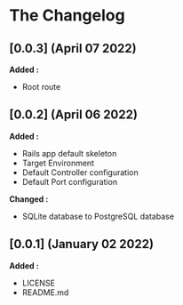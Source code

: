 # The Changelog

## [0.0.3] (April 07 2022)

**Added :**

- Root route

## [0.0.2] (April 06 2022)

**Added :**

- Rails app default skeleton
- Target Environment
- Default Controller configuration
- Default Port configuration

**Changed :**

- SQLite database to PostgreSQL database

## [0.0.1] (January 02 2022)

**Added :**

- LICENSE
- README.md

